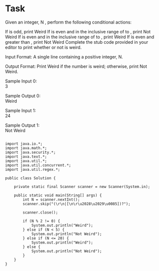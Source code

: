 # Task
Given an integer, N , perform the following conditional actions:

If  is odd, print Weird
If  is even and in the inclusive range of  to , print Not Weird
If  is even and in the inclusive range of  to , print Weird
If  is even and greater than , print Not Weird
Complete the stub code provided in your editor to print whether or not  is weird.

Input Format:
A single line containing a positive integer, N.

Output Format:
Print Weird if the number is weird; otherwise, print Not Weird.

Sample Input 0:  
3

Sample Output 0:  
Weird

Sample Input 1:  
24

Sample Output 1:  
Not Weird

<pre><code>
import java.io.*;
import java.math.*;
import java.security.*;
import java.text.*;
import java.util.*;
import java.util.concurrent.*;
import java.util.regex.*;

public class Solution {

    private static final Scanner scanner = new Scanner(System.in);

    public static void main(String[] args) {
        int N = scanner.nextInt();
        scanner.skip("(\r\n|[\n\r\u2028\u2029\u0085])?");

        scanner.close();

        if (N % 2 != 0) {
            System.out.println("Weird");
        } else if (N < 5) {
            System.out.println("Not Weird");
        } else if (N <= 20) {
            System.out.println("Weird");
        } else {
            System.out.println("Not Weird");
        }
    }
}
</code></pre>